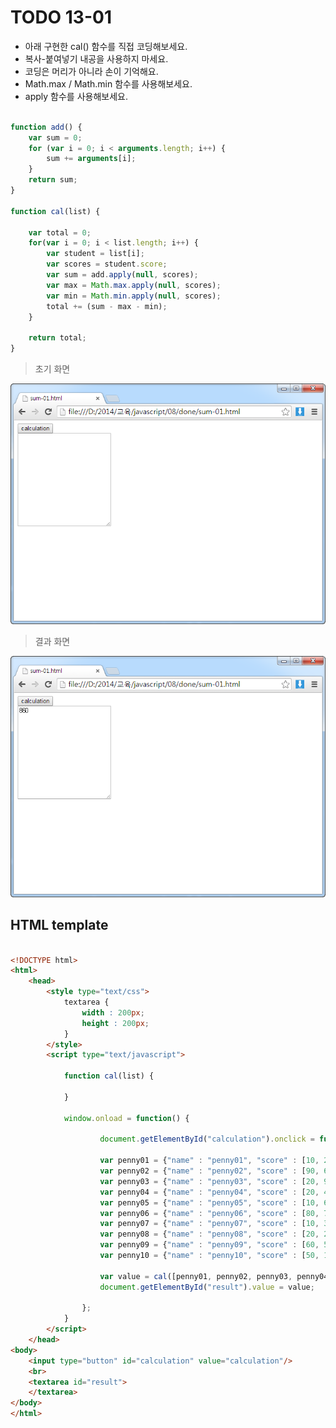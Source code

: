﻿TODO 13-01
========

* 아래 구현한 cal() 함수를 직접 코딩해보세요.
* 복사-붙여넣기 내공을 사용하지 마세요.
* 코딩은 머리가 아니라 손이 기억해요.
* Math.max / Math.min 함수를 사용해보세요.
* apply 함수를 사용해보세요.

```javascript

function add() {
	var sum = 0;
	for (var i = 0; i < arguments.length; i++) {
		sum += arguments[i];
	}
	return sum;
}

function cal(list) {

	var total = 0;				
	for(var i = 0; i < list.length; i++) {
		var student = list[i];
		var scores = student.score;
		var sum = add.apply(null, scores);
		var max = Math.max.apply(null, scores);
		var min = Math.min.apply(null, scores);					
		total += (sum - max - min);
	}
					
	return total;
}	

```

> 초기 화면

![TODO13](https://raw.githubusercontent.com/lightsh/jsstudy/master/08/todo/images/todo_01.png)


>  결과 화면

![TODO13](https://raw.githubusercontent.com/lightsh/jsstudy/master/08/todo/images/todo_01_result.png)

## HTML template

```html

<!DOCTYPE html> 
<html>
	<head>
		<style type="text/css">
			textarea {
				width : 200px;
				height : 200px;
			}
		</style>
		<script type="text/javascript">
		
			function cal(list) {
			
			}
			
			window.onload = function() {
			
					document.getElementById("calculation").onclick = function() {
					
					var penny01 = {"name" : "penny01", "score" : [10, 20, 30, 50]};
					var penny02 = {"name" : "penny02", "score" : [90, 60, 50, 20]};
					var penny03 = {"name" : "penny03", "score" : [20, 90, 50, 80]};
					var penny04 = {"name" : "penny04", "score" : [20, 40, 50, 80]};
					var penny05 = {"name" : "penny05", "score" : [10, 60, 20, 70]};
					var penny06 = {"name" : "penny06", "score" : [80, 70, 60, 50]};
					var penny07 = {"name" : "penny07", "score" : [10, 30, 40, 90]};
					var penny08 = {"name" : "penny08", "score" : [20, 20, 90, 40]};
					var penny09 = {"name" : "penny09", "score" : [60, 50, 20, 10]};
					var penny10 = {"name" : "penny10", "score" : [50, 10, 80, 20]};
					
					var value = cal([penny01, penny02, penny03, penny04, penny05, penny06, penny07, penny08, penny09, penny10]);
					document.getElementById("result").value = value;
					
				};
			}			
		</script>
	</head>
<body>               
	<input type="button" id="calculation" value="calculation"/>
    <br>	
    <textarea id="result">
	</textarea>
</body>
</html>

```
